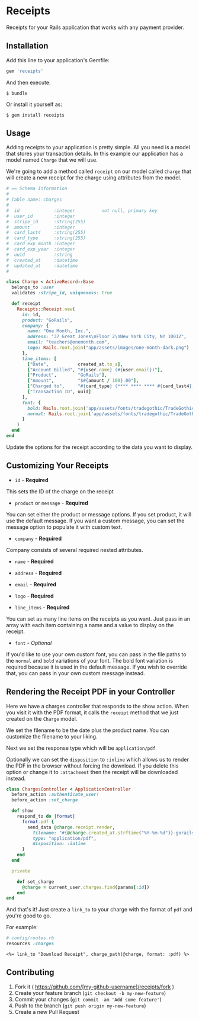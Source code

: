 # Receipts

Receipts for your Rails application that works with any payment provider.

## Installation

Add this line to your application's Gemfile:

```ruby
gem 'receipts'
```

And then execute:

    $ bundle

Or install it yourself as:

    $ gem install receipts

## Usage

Adding receipts to your application is pretty simple. All you need is a
model that stores your transaction details. In this example our
application has a model named `Charge` that we will use.

We're going to add a method called `receipt` on our model called `Charge`
that will create a new receipt for the charge using attributes from the
model.

```ruby
# == Schema Information
#
# Table name: charges
#
#  id             :integer          not null, primary key
#  user_id        :integer
#  stripe_id      :string(255)
#  amount         :integer
#  card_last4     :string(255)
#  card_type      :string(255)
#  card_exp_month :integer
#  card_exp_year  :integer
#  uuid           :string
#  created_at     :datetime
#  updated_at     :datetime
#

class Charge < ActiveRecord::Base
  belongs_to :user
  validates :stripe_id, uniqueness: true

  def receipt
    Receipts::Receipt.new(
      id: id,
      product: "GoRails",
      company: {
        name: "One Month, Inc.",
        address: "37 Great Jones\nFloor 2\nNew York City, NY 10012",
        email: "teachers@onemonth.com",
        logo: Rails.root.join("app/assets/images/one-month-dark.png")
      },
      line_items: [
        ["Date",           created_at.to_s],
        ["Account Billed", "#{user.name} (#{user.email})"],
        ["Product",        "GoRails"],
        ["Amount",         "$#{amount / 100}.00"],
        ["Charged to",     "#{card_type} (**** **** **** #{card_last4})"],
        ["Transaction ID", uuid]
      ],
      font: {
        bold: Rails.root.join('app/assets/fonts/tradegothic/TradeGothic-Bold.ttf'),
        normal: Rails.root.join('app/assets/fonts/tradegothic/TradeGothic.ttf'),
      }
    )
  end
end
```

Update the options for the receipt according to the data you want to
display.

## Customizing Your Receipts

* `id` - **Required**

This sets the ID of the charge on the receipt

* `product` or `message` - **Required**

You can set either the product or message options. If you set product, it will use the default message. If you want a custom message, you can set the message option to populate it with custom text.

* `company` - **Required**

Company consists of several required nested attributes.

  * `name` - **Required**
  * `address` - **Required**
  * `email` - **Required**
  * `logo` - **Required**

* `line_items` - **Required**

You can set as many line items on the receipts as you want. Just pass in an array with each item containing a name and a value to display on the receipt.

* `font` - *Optional*

If you'd like to use your own custom font, you can pass in the file paths to the `normal` and `bold` variations of your font. The bold font variation is required because it is used in the default message. If you wish to override that, you can pass in your own custom message instead.


## Rendering the Receipt PDF in your Controller

Here we have a charges controller that responds to the show action. When
you visit it with the PDF format, it calls the `receipt` method that we
just created on the `Charge` model.

We set the filename to be the date plus the product name. You can
customize the filename to your liking.

Next we set the response type which will be `application/pdf`

Optionally we can set the `disposition` to `:inline` which allows us to
render the PDF in the browser without forcing the download. If you
delete this option or change it to `:attachment` then the receipt will
be downloaded instead.

```ruby
class ChargesController < ApplicationController
  before_action :authenticate_user!
  before_action :set_charge

  def show
    respond_to do |format|
      format.pdf {
        send_data @charge.receipt.render,
          filename: "#{@charge.created_at.strftime("%Y-%m-%d")}-gorails-receipt.pdf",
          type: "application/pdf",
          disposition: :inline
      }
    end
  end

  private

    def set_charge
      @charge = current_user.charges.find(params[:id])
    end
end
```

And that's it! Just create a `link_to` to your charge with the format of
`pdf` and you're good to go.

For example:

```ruby
# config/routes.rb
resources :charges
```

```erb
<%= link_to "Download Receipt", charge_path(@charge, format: :pdf) %>
```

## Contributing

1. Fork it ( https://github.com/[my-github-username]/receipts/fork )
2. Create your feature branch (`git checkout -b my-new-feature`)
3. Commit your changes (`git commit -am 'Add some feature'`)
4. Push to the branch (`git push origin my-new-feature`)
5. Create a new Pull Request

